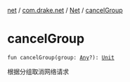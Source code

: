 [net](../../index.md) / [com.drake.net](../index.md) / [Net](index.md) / [cancelGroup](./cancel-group.md)

# cancelGroup

`fun cancelGroup(group: `[`Any`](https://kotlinlang.org/api/latest/jvm/stdlib/kotlin/-any/index.html)`?): `[`Unit`](https://kotlinlang.org/api/latest/jvm/stdlib/kotlin/-unit/index.html)

根据分组取消网络请求

